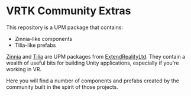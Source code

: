 # VRTK Community Extras

This repository is a UPM package that contains:

- Zinnia-like components
- Tilia-like prefabs

[Zinnia](https://github.com/ExtendRealityLtd/Zinnia.Unity) and
[Tilia](https://github.com/ExtendRealityLtd?q=tilia) are UPM packages
from [ExtendRealityLtd](https://github.com/ExtendRealityLtd). They
contain a wealth of useful bits for building Unity applications,
especially if you're working in VR.

Here you will find a number of components and prefabs created by the
community built in the spirit of those projects.
